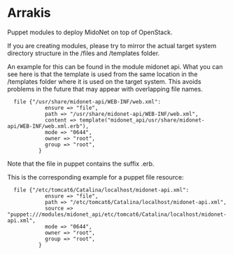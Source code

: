 Arrakis
=======

Puppet modules to deploy MidoNet on top of OpenStack.

If you are creating modules, please try to mirror the actual target system directory structure in the /files and /templates folder.

An example for this can be found in the module midonet api.
What you can see here is that the template is used from the same location in the /templates folder where it is used on the target system.  This avoids problems in the future that may appear with overlapping file names.
```
  file {"/usr/share/midonet-api/WEB-INF/web.xml":
            ensure => "file",
            path => "/usr/share/midonet-api/WEB-INF/web.xml",
            content => template("midonet_api/usr/share/midonet-api/WEB-INF/web.xml.erb"),
            mode => "0644",
            owner => "root",
            group => "root",
          }
```
Note that the file in puppet contains the suffix .erb.

This is the corresponding example for a puppet file resource:
```
  file {"/etc/tomcat6/Catalina/localhost/midonet-api.xml":
            ensure => "file",
            path => "/etc/tomcat6/Catalina/localhost/midonet-api.xml",
            source => "puppet:///modules/midonet_api/etc/tomcat6/Catalina/localhost/midonet-api.xml",
            mode => "0644",
            owner => "root",
            group => "root",
          }
```

